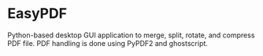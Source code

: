 # EasyPDF


Python-based desktop GUI application to merge, split, rotate, and compress PDF file. PDF handling is done using PyPDF2 and ghostscript.
